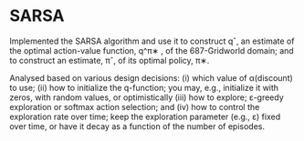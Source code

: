 # SARSA
Implemented the SARSA algorithm and use it to construct qˆ, an estimate of the optimal action-value function, q^π∗ , of the 687-Gridworld domain; and to construct an estimate, πˆ, of its optimal policy, π∗.

Analysed based on various design decisions: (i) which value of α(discount) to use; (ii) how to initialize the q-function; you may, e.g., initialize it with zeros, with random values, or optimistically (iii) how to explore; ε-greedy exploration or softmax action selection; and (iv) how to control the exploration rate over time; keep the exploration parameter (e.g., ε) fixed over time, or have it decay as a function of the number of episodes.
